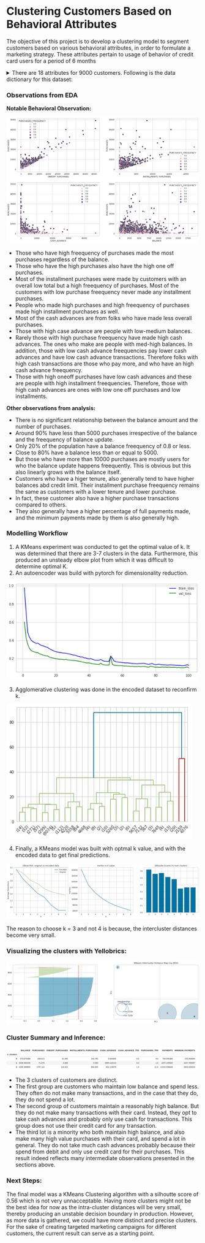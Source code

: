 # Clustering Customers Based on Behavioral Attributes


The objective of this project is to develop a clustering model to segment customers based on various behavioral attributes, in order to formulate a marketing strategy.
These attributes pertain to usage of behavior of credit card users for a period of 6 months 
<details>
  <summary> There are 18 attributes for 9000 customers. Following is the data dictionary for this dataset: </summary>
  
  
  - **CUST_ID** : Identification of Credit Card holder (Categorical)

  - **BALANCE** : Balance amount left in their account to make purchases (

  - **BALANCE_FREQUENCY** : How frequently the Balance is updated, score between 0 and 1 (1 = **frequently updated, 0 = not frequently updated)

  - **PURCHASES** : Amount of purchases made from account

  - **ONEOFF_PURCHASES** : Maximum purchase amount done in one-go

  - **INSTALLMENTS_PURCHASES** : Amount of purchase done in installment

  - **CASH_ADVANCE** : Cash in advance given by the user

  - **PURCHASES_FREQUENCY** : How frequently the Purchases are being made, score between 0 and 1 (1 = **frequently purchased, 0 = not frequently purchased)

  - **ONEOFFPURCHASESFREQUENCY** : How frequently Purchases are happening in one-go (1 = frequently **purchased, 0 = not frequently purchased)

  - **PURCHASESINSTALLMENTSFREQUENCY** : How frequently purchases in installments are being done (1 = frequently done, 0 = not frequently done)

  - **CASHADVANCEFREQUENCY** : How frequently the cash in advance being paid

  - **CASHADVANCETRX** : Number of Transactions made with "Cash in Advanced"

  - **PURCHASES_TRX** : Numbe of purchase transactions made

  - **CREDIT_LIMIT** : Limit of Credit Card for user

  - **PAYMENTS** : Amount of Payment done by user

  - **MINIMUM_PAYMENTS** : Minimum amount of payments made by user

  - **PRCFULLPAYMENT** : Percent of full payment paid by user

  - **TENURE** : Tenure of credit card service for user
</details>


### Observations from EDA

**Notable Behavioral Observation:**

![](./images/important_obs.png)

- Those who have high freequency of purchases made the most purchases regardless of the balance.
- Those who have the high purchases also have the high one off purchases.
- Most of the installment purchases were made by customers with an overall low total but a high freequency of purchases. Most of the customers with low purchase freequency never made any installment purchases.
- People who made high purchases and high freequency of purchases made high installment purchases as well.
- Most of the cash advances are from folks who have made less overall purchases.
- Those with high case advance are people with low-medium balances.
- Rarely those with high purchase freequency have made high cash advances. The ones who make are people with med-high balances. In addition, those with low cash advance freequencies pay lower cash advances and have low cash advance transactions. Therefore folks with high cash transactions are those who pay more, and who have an high cash advance freequency.
- Those with high oneoff purchases have low cash advances and these are people with high installment freequencies. Therefore, those with high cash advances are ones with low one off purchases and low installments.

**Other observations from analysis:**
- There is no significant relationship between the balance amount and the number of purchases.
- Around 90% have less than 5000 purchases irrespective of the balance and the freequency of balance update.
- Only 20% of the population have a balance freequency of 0.8 or less.
- Close to 80% have a balance less than or equal to 5000.
- But those who have more than 10000 purchases are mostly users for who the balance update happens freequently. This is obvious but this also linearly grows with the balance itself.
- Customers who have a higer tenure, also generally tend to have higher balances abd credit limit. Their installment purchase freequency remains the same as customers with a lower tenure and lower purchase.
- In fact, these customer also have a higher purchase transactions compared to others.
- They also generally have a higher percentage of full payments made, and the minimum payments made by them is also generally high.


### Modelling Workflow
1. A KMeans experiment was conducted to get the optimal value of k. It was determined that there are 3-7 clusters in the data. Furthermore, this produced an unsteady elbow plot from which it was difficult to determine optimal K. 
2. An autoencoder was build with pytorch for dimensionality reduction.

![](./images/aenc_train.png)

3. Agglomerative clustering was done in the encoded dataset to reconfirm k.

![](./images/dendrogram.png)

4. Finally, a KMeans model was built with optmal k value, and with the encoded data to get final predictions.

![](./images/elbowplot.png)

The reason to choose k = 3 and not 4 is because, the intercluster distances become very small. 

### Visualizing the clusters with Yellobrics:

![](./images/cluster_viz.png)

### Cluster Summary and Inference:

![](./images/cluster_summry.png)

- The 3 clusters of customers are distinct.
- The first group are customers who maintain low balance and spend less. They often do not make many transactions, and in the case that they do, they do not spend a lot.
- The second group of customers maintain a reasonably high balance. But they do not make many transactions with their card. Instead, they opt to take cash advances and probably only use cash for transactions. This group does not use their credit card for any transaction.
- The third lot is a minority who both maintain high balance, and also make many high value purchases with their card, and spend a lot in general. They do not take much cash advances probably because their spend from debit and only use credit card for their purchases.
This result indeed reflects many intermediate observations presented in the sections above.

### Next Steps:

The final model was a KMeans Clustering algorithm with a silhoutte score of 0.56 which is not very unnacceptable. Having more clusters might not be the best idea for now as the intra-cluster distances will be very small, thereby producing an unstable decision boundary in production. However, as more data is gathered, we could have more distinct and precise clusters.
For the sake of creating targeted marketing campaigns for different customers, the current result can serve as a starting point. 
